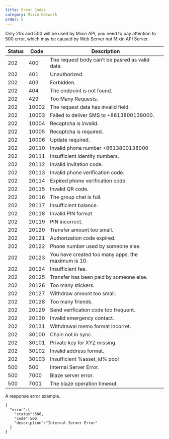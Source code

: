 ```yaml
---
title: Error Codes
category: Mixin Network
order: 6
---
```


Only 20x and 500 will be used by Mixin API, you need to pay attention to 500 error, which may be caused by Web Server not Mixin API Server.

| Status | Code | Description |
| --- | --- | --- |
| 202 | 400 | The request body can’t be pasred as valid data. |
| 202 | 401 | Unauthorized. |
| 202 | 403 | Forbidden. |
| 202 | 404 | The endpoint is not found. |
| 202 | 429 | Too Many Requests. |
| 202 | 10002 | The request data has invalid field. |
| 202 | 10003 | Failed to deliver SMS to +8613800138000. |
| 202 | 10004 | Recaptcha is invalid. |
| 202 | 10005 | Recaptcha is required. |
| 202 | 10006 | Update required. |
| 202 | 20110 | Invalid phone number +8613800138000|
| 202 | 20111 | Insufficient identity numbers. | 
| 202 | 20112 | Invalid invitation code. |
| 202 | 20113 | Invalid phone verification code. |
| 202 | 20114 | Expired phone verification code. |
| 202 | 20115 | Invalid QR code. |
| 202 | 20116 | The group chat is full. |
| 202 | 20117 | Insufficient balance. |
| 202 | 20118 | Invalid PIN format. |
| 202 | 20119 | PIN incorrect. |
| 202 | 20120 | Transfer amount too small. |
| 202 | 20121 | Authorization code expired. |
| 202 | 20122 | Phone number used by someone else. |
| 202 | 20123 | You have created too many apps, the maximum is 10. |
| 202 | 20124 | Insufficient fee. |
| 202 | 20125 | Transfer has been paid by someone else. |
| 202 | 20126 | Too many stickers. |
| 202 | 20127 | Withdraw amount too small. |
| 202 | 20128 | Too many friends. |
| 202 | 20129 | Send verification code too frequent. |
| 202 | 20130 | Invalid emergency contact. |
| 202 | 20131 | Withdrawal memo format incorret. |
| 202 | 30100 | Chain not in sync. |
| 202 | 30101 | Private key for XYZ missing. |
| 202 | 30102 | Invalid address format. |
| 202 | 30103 | Insufficient %asset_id% pool |
| 500 | 500 | Internal Server Error. |
| 500 | 7000 | Blaze server error. |
| 500 | 7001 | The blaze operation timeout. |

A response error example.

```
{  
  "error":{
    "status":500,
    "code":500,
    "description":"Internal Server Error"
  }
}
```
